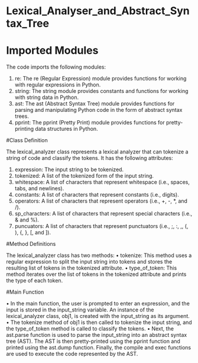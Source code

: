 # Lexical_Analyser_and_Abstract_Syntax_Tree
# Imported Modules

The code imports the following modules:
1.	re: The re (Regular Expression) module provides functions for working with regular expressions in Python.
2.	string: The string module provides constants and functions for working with string data in Python.
3.	ast: The ast (Abstract Syntax Tree) module provides functions for parsing and manipulating Python code in the form of abstract syntax trees.
4.	pprint: The pprint (Pretty Print) module provides functions for pretty-printing data structures in Python.

#Class Definition

The lexical_analyzer class represents a lexical analyzer that can tokenize a string of code and classify the tokens. It has the following attributes:
1.	expression: The input string to be tokenized.
2.	tokenized: A list of the tokenized form of the input string.
3.	whitespace: A list of characters that represent whitespace (i.e., spaces, tabs, and newlines).
4.	constants: A list of characters that represent constants (i.e., digits).
5.	operators: A list of characters that represent operators (i.e., +, -, *, and /).
6.	sp_characters: A list of characters that represent special characters (i.e., & and %).
7.	puncuators: A list of characters that represent punctuators (i.e., ;, :, ,, (, ), {, }, [, and ]).

#Method Definitions

The lexical_analyzer class has two methods:
•	tokenize: This method uses a regular expression to split the input string into tokens and stores the resulting list of tokens in the tokenized attribute.
•	type_of_token: This method iterates over the list of tokens in the tokenized attribute and prints the type of each token.

#Main Function

•	In the main function, the user is prompted to enter an expression, and the input is stored in the input_string variable. An instance of the lexical_analyzer class, obj1, is created with the input_string as its argument.
•	The tokenize method of obj1 is then called to tokenize the input string, and the type_of_token method is called to classify the tokens.
•	Next, the ast.parse function is used to parse the input_string into an abstract syntax tree (AST). The AST is then pretty-printed using the pprint function and printed using the ast.dump function. Finally, the compile and exec functions are used to execute the code represented by the AST.
